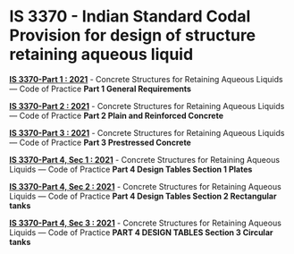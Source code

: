# IS 3370 - Indian Standard Codal Provision for design of structure retaining aqueous liquid

**[IS 3370-Part 1 : 2021]()** - Concrete Structures for Retaining Aqueous Liquids — Code of Practice **Part 1 General Requirements**

**[IS 3370-Part 2 : 2021]()** - Concrete Structures for Retaining Aqueous Liquids — Code of Practice **Part 2 Plain and Reinforced Concrete**

**[IS 3370-Part 3 : 2021]()** - Concrete Structures for Retaining Aqueous Liquids — Code of Practice **Part 3 Prestressed Concrete**

**[IS 3370-Part 4, Sec 1 : 2021]()** - Concrete Structures for Retaining Aqueous Liquids — Code of Practice **Part 4 Design Tables Section 1 Plates**

**[IS 3370-Part 4, Sec 2 : 2021]()** - Concrete Structures for Retaining Aqueous Liquids — Code of Practice **Part 4 Design Tables Section 2 Rectangular tanks**

**[IS 3370-Part 4, Sec 3 : 2021]()** - Concrete Structures for Retaining Aqueous Liquids — Code of Practice **PART 4 DESIGN TABLES Section 3 Circular tanks**
